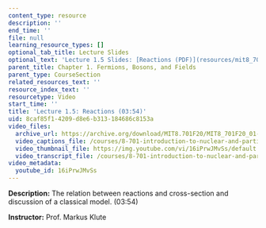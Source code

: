 ```yaml
---
content_type: resource
description: ''
end_time: ''
file: null
learning_resource_types: []
optional_tab_title: Lecture Slides
optional_text: 'Lecture 1.5 Slides: [Reactions (PDF)](resources/mit8_701f20_lec1-5)'
parent_title: Chapter 1. Fermions, Bosons, and Fields
parent_type: CourseSection
related_resources_text: ''
resource_index_text: ''
resourcetype: Video
start_time: ''
title: 'Lecture 1.5: Reactions (03:54)'
uid: 8caf85f1-4209-d8e6-b313-184686c8153a
video_files:
  archive_url: https://archive.org/download/MIT8.701F20/MIT8_701F20_01-05_Reactions_300k.mp4
  video_captions_file: /courses/8-701-introduction-to-nuclear-and-particle-physics-fall-2020/1ffe037dc3385d19a924260273c62c5e_16iPrwJMvSs.vtt
  video_thumbnail_file: https://img.youtube.com/vi/16iPrwJMvSs/default.jpg
  video_transcript_file: /courses/8-701-introduction-to-nuclear-and-particle-physics-fall-2020/3f1f8979963e7d797d5a6fc422ef5f58_16iPrwJMvSs.pdf
video_metadata:
  youtube_id: 16iPrwJMvSs
---
```


**Description:** The relation between reactions and cross-section and discussion of a classical model. (03:54)

**Instructor:** Prof. Markus Klute